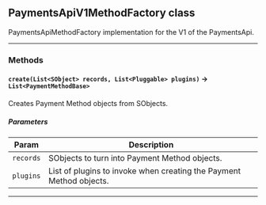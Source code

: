 ## PaymentsApiV1MethodFactory class

PaymentsApiMethodFactory implementation for the V1 of the PaymentsApi.

---
### Methods
<!-- panels:start -->
<!-- div:left-panel -->
#### `create(List<SObject> records, List<Pluggable> plugins)` → `List<PaymentMethodBase>`

Creates Payment Method objects from SObjects.
##### Parameters
|Param|Description|
|-----|-----------|
|`records` |  SObjects to turn into Payment Method objects. |
|`plugins` |  List of plugins to invoke when creating the Payment Method objects. |

<!-- panels:end -->
---
